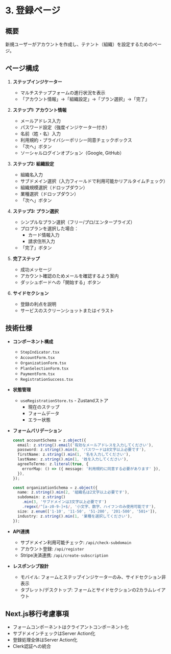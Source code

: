 # 3. 登録ページ

## 概要
新規ユーザーがアカウントを作成し、テナント（組織）を設定するためのページ。

## ページ構成
1. **ステップインジケーター**
   - マルチステップフォームの進行状況を表示
   - 「アカウント情報」→「組織設定」→「プラン選択」→「完了」

2. **ステップ1: アカウント情報**
   - メールアドレス入力
   - パスワード設定（強度インジケーター付き）
   - 名前（姓・名）入力
   - 利用規約・プライバシーポリシー同意チェックボックス
   - 「次へ」ボタン
   - ソーシャルログインオプション（Google, GitHub）

3. **ステップ2: 組織設定**
   - 組織名入力
   - サブドメイン選択（入力フィールドで利用可能かリアルタイムチェック）
   - 組織規模選択（ドロップダウン）
   - 業種選択（ドロップダウン）
   - 「次へ」ボタン

4. **ステップ3: プラン選択**
   - シンプルなプラン選択（フリー/プロ/エンタープライズ）
   - プロプランを選択した場合：
     - カード情報入力
     - 請求住所入力
   - 「完了」ボタン

5. **完了ステップ**
   - 成功メッセージ
   - アカウント確認のためメールを確認するよう案内
   - ダッシュボードへの「開始する」ボタン

6. **サイドセクション**
   - 登録の利点を説明
   - サービスのスクリーンショットまたはイラスト

## 技術仕様
- **コンポーネント構成**
  - `StepIndicator.tsx`
  - `AccountForm.tsx`
  - `OrganizationForm.tsx`
  - `PlanSelectionForm.tsx`
  - `PaymentForm.tsx`
  - `RegistrationSuccess.tsx`

- **状態管理**
  - `useRegistrationStore.ts` - Zustandストア
    - 現在のステップ
    - フォームデータ
    - エラー状態

- **フォームバリデーション**
  ```typescript
  const accountSchema = z.object({
    email: z.string().email('有効なメールアドレスを入力してください'),
    password: z.string().min(8, 'パスワードは8文字以上必要です'),
    firstName: z.string().min(1, '名を入力してください'),
    lastName: z.string().min(1, '姓を入力してください'),
    agreeToTerms: z.literal(true, {
      errorMap: () => ({ message: '利用規約に同意する必要があります' }),
    }),
  });
  
  const organizationSchema = z.object({
    name: z.string().min(2, '組織名は2文字以上必要です'),
    subdomain: z.string()
      .min(3, 'サブドメインは3文字以上必要です')
      .regex(/^[a-z0-9-]+$/, '小文字、数字、ハイフンのみ使用可能です'),
    size: z.enum(['1-10', '11-50', '51-200', '201-500', '501+']),
    industry: z.string().min(1, '業種を選択してください'),
  });
  ```

- **API連携**
  - サブドメイン利用可能チェック: `/api/check-subdomain`
  - アカウント登録: `/api/register`
  - Stripe決済連携: `/api/create-subscription`

- **レスポンシブ設計**
  - モバイル: フォームとステップインジケーターのみ、サイドセクション非表示
  - タブレット/デスクトップ: フォームとサイドセクションの2カラムレイアウト

## Next.js移行考慮事項
- フォームコンポーネントはクライアントコンポーネント化
- サブドメインチェックはServer Action化
- 登録処理全体はServer Action化
- Clerk認証への統合